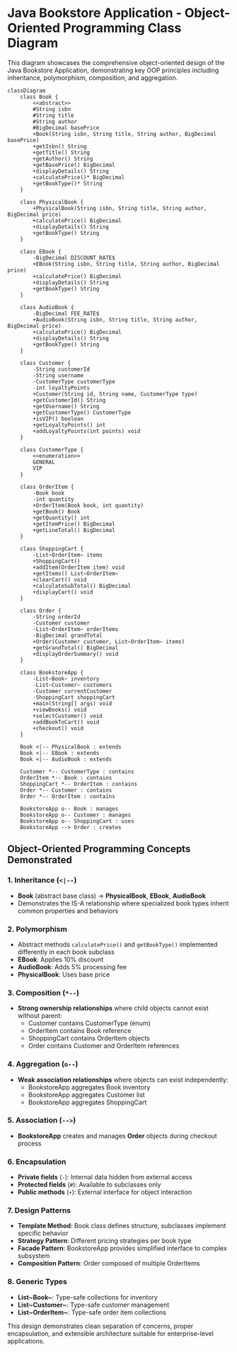 # Java Bookstore Application - Object-Oriented Programming Class Diagram

This diagram showcases the comprehensive object-oriented design of the Java Bookstore Application, demonstrating key OOP principles including inheritance, polymorphism, composition, and aggregation.

```mermaid
classDiagram
    class Book {
        <<abstract>>
        #String isbn
        #String title
        #String author
        #BigDecimal basePrice
        +Book(String isbn, String title, String author, BigDecimal basePrice)
        +getIsbn() String
        +getTitle() String
        +getAuthor() String
        +getBasePrice() BigDecimal
        +displayDetails() String
        +calculatePrice()* BigDecimal
        +getBookType()* String
    }
    
    class PhysicalBook {
        +PhysicalBook(String isbn, String title, String author, BigDecimal price)
        +calculatePrice() BigDecimal
        +displayDetails() String
        +getBookType() String
    }
    
    class EBook {
        -BigDecimal DISCOUNT_RATE$
        +EBook(String isbn, String title, String author, BigDecimal price)
        +calculatePrice() BigDecimal
        +displayDetails() String
        +getBookType() String
    }
    
    class AudioBook {
        -BigDecimal FEE_RATE$
        +AudioBook(String isbn, String title, String author, BigDecimal price)
        +calculatePrice() BigDecimal
        +displayDetails() String
        +getBookType() String
    }
    
    class Customer {
        -String customerId
        -String username
        -CustomerType customerType
        -int loyaltyPoints
        +Customer(String id, String name, CustomerType type)
        +getCustomerId() String
        +getUsername() String
        +getCustomerType() CustomerType
        +isVIP() boolean
        +getLoyaltyPoints() int
        +addLoyaltyPoints(int points) void
    }
    
    class CustomerType {
        <<enumeration>>
        GENERAL
        VIP
    }
    
    class OrderItem {
        -Book book
        -int quantity
        +OrderItem(Book book, int quantity)
        +getBook() Book
        +getQuantity() int
        +getItemPrice() BigDecimal
        +getLineTotal() BigDecimal
    }
    
    class ShoppingCart {
        -List~OrderItem~ items
        +ShoppingCart()
        +addItem(OrderItem item) void
        +getItems() List~OrderItem~
        +clearCart() void
        +calculateSubTotal() BigDecimal
        +displayCart() void
    }
    
    class Order {
        -String orderId
        -Customer customer
        -List~OrderItem~ orderItems
        -BigDecimal grandTotal
        +Order(Customer customer, List~OrderItem~ items)
        +getGrandTotal() BigDecimal
        +displayOrderSummary() void
    }
    
    class BookstoreApp {
        -List~Book~ inventory
        -List~Customer~ customers
        -Customer currentCustomer
        -ShoppingCart shoppingCart
        +main(String[] args) void
        +viewBooks() void
        +selectCustomer() void
        +addBookToCart() void
        +checkout() void
    }
    
    Book <|-- PhysicalBook : extends
    Book <|-- EBook : extends
    Book <|-- AudioBook : extends
    
    Customer *-- CustomerType : contains
    OrderItem *-- Book : contains
    ShoppingCart *-- OrderItem : contains
    Order *-- Customer : contains
    Order *-- OrderItem : contains
    
    BookstoreApp o-- Book : manages
    BookstoreApp o-- Customer : manages
    BookstoreApp o-- ShoppingCart : uses
    BookstoreApp --> Order : creates
```

## Object-Oriented Programming Concepts Demonstrated

### 1. **Inheritance** (`<|--`)
- **Book** (abstract base class) → **PhysicalBook**, **EBook**, **AudioBook**
- Demonstrates the IS-A relationship where specialized book types inherit common properties and behaviors

### 2. **Polymorphism**
- Abstract methods `calculatePrice()` and `getBookType()` implemented differently in each book subclass
- **EBook**: Applies 10% discount
- **AudioBook**: Adds 5% processing fee
- **PhysicalBook**: Uses base price

### 3. **Composition** (`*--`)
- **Strong ownership relationships** where child objects cannot exist without parent:
  - Customer contains CustomerType (enum)
  - OrderItem contains Book reference
  - ShoppingCart contains OrderItem objects
  - Order contains Customer and OrderItem references

### 4. **Aggregation** (`o--`)
- **Weak association relationships** where objects can exist independently:
  - BookstoreApp aggregates Book inventory
  - BookstoreApp aggregates Customer list
  - BookstoreApp aggregates ShoppingCart

### 5. **Association** (`-->`)
- **BookstoreApp** creates and manages **Order** objects during checkout process

### 6. **Encapsulation**
- **Private fields** (`-`): Internal data hidden from external access
- **Protected fields** (`#`): Available to subclasses only
- **Public methods** (`+`): External interface for object interaction

### 7. **Design Patterns**
- **Template Method**: Book class defines structure, subclasses implement specific behavior
- **Strategy Pattern**: Different pricing strategies per book type
- **Facade Pattern**: BookstoreApp provides simplified interface to complex subsystem
- **Composition Pattern**: Order composed of multiple OrderItems

### 8. **Generic Types**
- **List~Book~**: Type-safe collections for inventory
- **List~Customer~**: Type-safe customer management
- **List~OrderItem~**: Type-safe order item collections

This design demonstrates clean separation of concerns, proper encapsulation, and extensible architecture suitable for enterprise-level applications.
